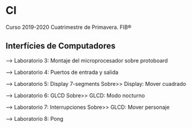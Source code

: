 # CI
Curso 2019-2020 Cuatrimestre de Primavera. FIB®

Interfícies de Computadores
-

--> Laboratorio 3: Montaje del microprocesador sobre protoboard

--> Laboratorio 4: Puertos de entrada y salida

--> Laboratorio 5: Display 7-segments
    Sobre>> Display: Mover cuadrado

--> Laboratorio 6: GLCD
    Sobre>> GLCD: Modo nocturno

--> Laboratorio 7: Interrupciones
    Sobre>> GLCD: Mover personaje
    
--> Laboratorio 8: Pong
